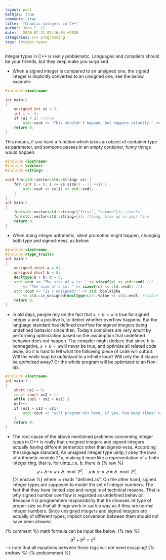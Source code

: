 ```yaml
---
layout: post
mathjax: true
comments: true
title:  "Chaotic integers in C++"
author: John Z. Li
date:   2020-07-31 07:16:03 +2020
categories: c++ programming
tags: integer-types
---
```


Integer types in C++ is really problematic. Languages and compilers should be your friends, but they keep make you surprised.

* When a signed integer is compared to an unsigned one, the signed integer is implicitly converted to an unsigned one, see the below example:

```cpp
#include <iostream> 
     
int main() 
{ 
    unsigned int ui = 2; 
    int i = -1; 
    if (ui < i) //true 
    	std::cout << "This shouldn't happen, but happens silently." << std::endl; 
    return 0; 
} 
```
 This means, if you have a function which takes an object of container type as parameter, and someone passes in an empty container, funny things would happen:

```cpp
#include <iostream> 
#include <vector> 
#include <string> 
     
void fun(std::vector<std::string> vs) { 
    for (int i = 0; i <= vs.size() - 1; ++i) { 
    	std::cout << vs[i] << std::endl; 
    } 
} 
int main() 
{ 
    fun(std::vector<std::string>{"first", "second"}); //works 
    fun(std::vector<std::string>{}); //bang, blow up in your face 
    return 0; 
} 
```

* When doing integer arithmetic, silent promotion might happen, changing both type and signed-ness, as below:

```cpp
#include <iostream> 
#include <type_traits> 
int main() 
{ 
    unsigned short a = 0; 
    unsigned short b = 0; 
    decltype(a + b) c = 0; 
    std::cout << "The size of a is: " << sizeof(a) << std::endl //2 
    	<< "The size of c is: " << sizeof(c) << std::endl; //4 
    std::cout << "is c unsigned? " << std::boolalpha 
    	<< std::is_unsigned<decltype(c)>::value << std::endl; //false 
    return 0; 
} 
```

* In old days, people rely on the fact that `a + b < a`
is true for signed integer a and a positive b, to detect whether overflow happens.
But the language standard has defined overflow for signed integers being undefined behavior since then.
Today’s compilers are very *smart* by performing optimization based on the assumption that undefined behavior does not happen. 
The compiler might deduce that since b is nonnegative, `a + b < a`will never be true, 
and optimize all related code away. 
So it is hard to tell what the following piece of code will output: 
Will the while loop be *optimized* to a infinite loop? 
Will only the if clause be *optimized* away? Or 
the whole program will be *optimized* to an Non-op.

```cpp
#include <iostream> 
int main() 
{ 
    short us1 = 0; 
    const short us2 = 1; 
	while (us1 + us2 > us1) { 
	us1++; 
    if (us1 + us2 < us1) 
		std::cout << "will program hit here, if yes, how many times? << std::endl; 
    } 
    return 0; 
} 
```

* The root cause of the above mentioned problems concerning integer types in C++ is really that unsigned integers and signed integers actually having different semantics other than signed-ness. According the language standard, An unsigned integer type uintp_t obey the laws of arithmetic modulo 2^p, making it more like a representation of a finite integer ring, that is, for uintp_t a, b, there is
{% raw %}
 $$𝑎+𝑏:=𝑎+𝑏\,\mod{2^𝑝},\quad 𝑎∗𝑏:=𝑎∗𝑏\,\mod{2^𝑝},$$
{% endraw %}
 where $:=$ reads "defined as". On the other hand, signed integer types are supposed to model the  set of integer numbers. 
 The fact that they have limited size and range is of technical reasons. 
 That is why signed number overflow is regarded as undefined behavior. 
 Because it is programmers responsibility that he chooses int type of proper size so that all things work in such a way as if they are normal integer numbers. 
 Since unsigned integers and signed integers are actually of different types, implicit conversion between them should not have been allowed.


{% comment %}
math formula can be input like below:
{% raw %}
  $$a^2 + b^2 = c^2$$ --> note that all equations between these tags will not need escaping! 
{% endraw %}
{% endcomment %}
